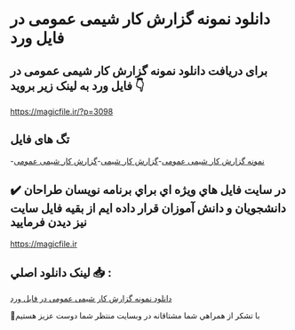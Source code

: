 # دانلود نمونه گزارش کار شیمی عمومی در فایل ورد

## برای دریافت دانلود نمونه گزارش کار شیمی عمومی در فایل ورد به لینک زیر بروید 👇

https://magicfile.ir/?p=3098

## تگ های فایل

-[نمونه گزارش کار شیمی عمومی](https://magicfile.ir/product/%d9%86%d9%85%d9%88%d9%86%d9%87-%da%af%d8%b2%d8%a7%d8%b1%d8%b4-%da%a9%d8%a7%d8%b1-%d8%b4%db%8c%d9%85%db%8c-%d8%b9%d9%85%d9%88%d9%85%db%8c-%d8%af%d8%b1-%d9%81%d8%a7%db%8c%d9%84-%d9%88%d8%b1%d8%af/)-[گزارش کار شیمی](https://magicfile.ir/product/%d9%86%d9%85%d9%88%d9%86%d9%87-%da%af%d8%b2%d8%a7%d8%b1%d8%b4-%da%a9%d8%a7%d8%b1-%d8%b4%db%8c%d9%85%db%8c-%d8%b9%d9%85%d9%88%d9%85%db%8c-%d8%af%d8%b1-%d9%81%d8%a7%db%8c%d9%84-%d9%88%d8%b1%d8%af/)-[گزارش کار شیمی عمومی](https://magicfile.ir/product/%d9%86%d9%85%d9%88%d9%86%d9%87-%da%af%d8%b2%d8%a7%d8%b1%d8%b4-%da%a9%d8%a7%d8%b1-%d8%b4%db%8c%d9%85%db%8c-%d8%b9%d9%85%d9%88%d9%85%db%8c-%d8%af%d8%b1-%d9%81%d8%a7%db%8c%d9%84-%d9%88%d8%b1%d8%af/)

## ✔️ در سايت فايل هاي ويژه اي براي برنامه نويسان طراحان دانشجويان و دانش آموزان قرار داده ايم از بقيه فايل سايت نيز ديدن فرماييد

https://magicfile.ir


## لينک دانلود اصلي 📥 :

[دانلود نمونه گزارش کار شیمی عمومی در فایل ورد](https://magicfile.ir/product/%d9%86%d9%85%d9%88%d9%86%d9%87-%da%af%d8%b2%d8%a7%d8%b1%d8%b4-%da%a9%d8%a7%d8%b1-%d8%b4%db%8c%d9%85%db%8c-%d8%b9%d9%85%d9%88%d9%85%db%8c-%d8%af%d8%b1-%d9%81%d8%a7%db%8c%d9%84-%d9%88%d8%b1%d8%af/) 


🙏با تشکر از همراهي شما مشتاقانه در وبسایت منتظر شما دوست عزیز هستیم

